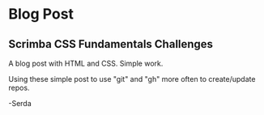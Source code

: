 # Blog Post
## Scrimba CSS Fundamentals Challenges

A blog post with HTML and CSS.
Simple work.

Using these simple post to use "git" and "gh" more often to create/update repos.

-Serda
